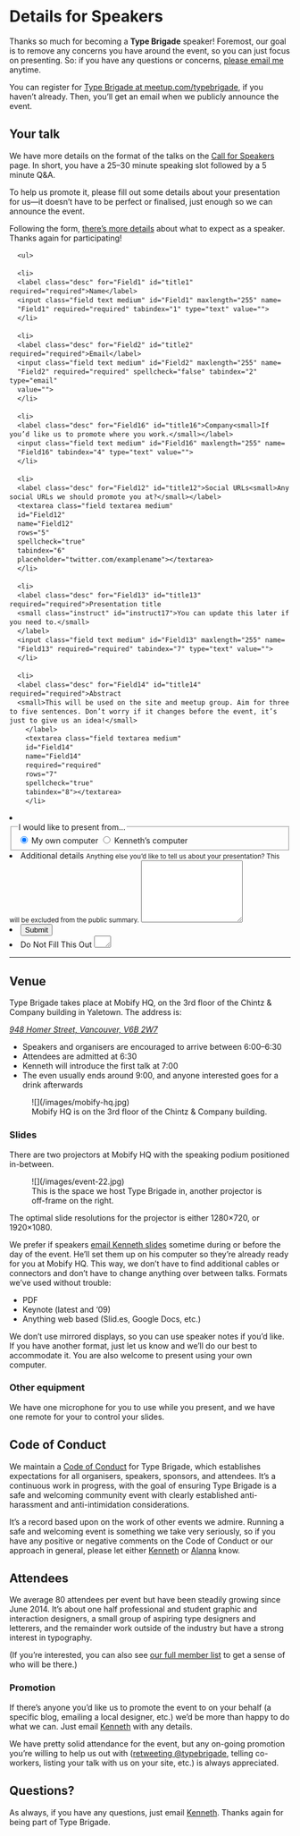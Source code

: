 # Details for Speakers

Thanks so much for becoming a __Type Brigade__ speaker! Foremost, our goal is to remove any concerns you have around the event, so you can just focus on presenting. So: if you have any questions or concerns, [please email me](mailto:kenneth@typebrigade.com) anytime.

You can register for [Type Brigade at meetup.com/typebrigade](http://www.meetup.com/typebrigade), if you haven’t already. Then, you’ll get an email when we publicly announce the event.

## Your talk

We have more details on the format of the talks on the [Call for Speakers](http://typebrigade.com/call-for-speakers) page. In short, you have a 25–30 minute speaking slot followed by a 5 minute Q&A.

To help us promote it, please fill out some details about your presentation for us—it doesn’t have to be perfect or finalised, just enough so we can announce the event.

Following the form, [there’s more details](#more-details) about what to expect as a speaker. Thanks again for participating!

<form id="form2"
      name="form2"
      accept-charset="UTF-8"
      enctype="multipart/form-data"
      method="post"
      validate="validate"
      action="https://typebrigade.wufoo.com/forms/m1uocne51azfrmy/#public">

      <ul>

      <li>
      <label class="desc" for="Field1" id="title1" required="required">Name</label>
      <input class="field text medium" id="Field1" maxlength="255" name=
      "Field1" required="required" tabindex="1" type="text" value="">
      </li>

      <li>
      <label class="desc" for="Field2" id="title2" required="required">Email</label>
      <input class="field text medium" id="Field2" maxlength="255" name=
      "Field2" required="required" spellcheck="false" tabindex="2" type="email"
      value="">
      </li>

      <li>
      <label class="desc" for="Field16" id="title16">Company<small>If you’d like us to promote where you work.</small></label>
      <input class="field text medium" id="Field16" maxlength="255" name=
      "Field16" tabindex="4" type="text" value="">
      </li>

      <li>
      <label class="desc" for="Field12" id="title12">Social URLs<small>Any social URLs we should promote you at?</small></label>
      <textarea class="field textarea medium"
      id="Field12"
      name="Field12"
      rows="5"
      spellcheck="true"
      tabindex="6"
      placeholder="twitter.com/examplename"></textarea>
      </li>

      <li>
      <label class="desc" for="Field13" id="title13" required="required">Presentation title
      <small class="instruct" id="instruct17">You can update this later if you need to.</small>
      </label>
      <input class="field text medium" id="Field13" maxlength="255" name=
      "Field13" required="required" tabindex="7" type="text" value="">
      </li>

      <li>
      <label class="desc" for="Field14" id="title14" required="required">Abstract
      <small>This will be used on the site and meetup group. Aim for three to five sentences. Don’t worry if it changes before the event, it’s just to give us an idea!</small>
        </label>
        <textarea class="field textarea medium"
        id="Field14"
        name="Field14"
        required="required"
        rows="7"
        spellcheck="true"
        tabindex="8"></textarea>
        </li>


  <li id="foli19" class="notranslate">
  <fieldset>
  <legend id="title19" class="desc">
  I would like to present from…
  </legend>
  <input id="radioDefault_19" name="Field19" type="hidden" value="" />
  <input id="Field19_0" name="Field19" type="radio" class="field radio" value="My own computer" tabindex="7" checked="checked"     />
  <label class="choice" for="Field19_0" >
  My own computer</label>
  <input id="Field19_1" name="Field19" type="radio" class="field radio" value="Kenneth&rsquo;s computer" tabindex="8"     />
  <label class="choice" for="Field19_1" >
  Kenneth’s computer</label>
  </fieldset>
  </li>

  <li>
  <label class="desc" for="Field15" id="title15">Additional details
  <small class="instruct" id="instruct15">Anything else you’d like to
  tell us about your presentation? This will be excluded from the public
  summary.</small>
  </label>
  <textarea class="field textarea medium"
  id="Field15"
  name="Field15"
  rows="7"
  spellcheck="true"
  tabindex="9"></textarea>
  </li>
  <li>
  <input class="btTxt submit" id="saveForm" name="saveForm" type="submit" value="Submit">
  </li>

  <li class="hidden">
  <label for="comment">Do Not Fill This Out</label>
  <textarea name="comment" id="comment" rows="1" cols="1"></textarea>
  <input type="hidden" id="idstamp" name="idstamp" value="eQEyBxPune3dyPc/XZ19OEcinFQfqJcNrhq4spXbBXw=" />
  </li>
</ul>
</form>

***

<div id="more-details"></div>

## Venue

Type Brigade takes place at Mobify HQ, on the 3rd floor of the Chintz & Company building in Yaletown. The address is:

[<address>948 Homer Street, Vancouver, <span class="caps">V6B 2W7</span></address>](https://www.google.com/maps?f=q&hl=en&q=%23300+-+948+Homer+St,+Vancouver,+BC,+ca)

- Speakers and organisers are encouraged to arrive between 6:00–6:30
- Attendees are admitted at 6:30
- Kenneth will introduce the first talk at 7:00
- The even usually ends around 9:00, and anyone interested goes for a drink afterwards

<figure class="figure--aside">
![](/images/mobify-hq.jpg)
<figcaption>Mobify HQ is on the 3rd floor of the Chintz & Company building.</figcaption>
</figure>

### Slides

There are two projectors at Mobify HQ with the speaking podium positioned in-between.

<figure class="figure--aside">
![](/images/event-22.jpg)
<figcaption>This is the space we host Type Brigade in, another projector is off-frame on the right.</figcaption>
</figure>

The optimal slide resolutions for the projector is either 1280×720, or 1920×1080.

We prefer if speakers [email Kenneth slides](mailto:kenneth@typebrigade.com) sometime during or before the day of the event. He’ll set them up on his computer so they’re already ready for you at Mobify HQ. This way, we don’t have to find additional cables or connectors and don’t have to change anything over between talks. Formats we’ve used without trouble:

- PDF
- Keynote (latest and ‘09)
- Anything web based (Slid.es, Google Docs, etc.)

We don’t use mirrored displays, so you can use speaker notes if you’d like. If you have another format, just let us know and we’ll do our best to accommodate it. You are also welcome to present using your own computer.

### Other equipment

We have one microphone for you to use while you present, and we have one remote for your to control your slides.

## Code of Conduct

We maintain a [Code of Conduct](http://typebrigade.com/code-of-conduct) for Type Brigade, which establishes expectations for all organisers, speakers, sponsors, and attendees. It’s a continuous work in progress, with the goal of ensuring Type Brigade is a safe and welcoming community event with clearly established anti-harassment and anti-intimidation considerations.

It’s a record based upon on the work of other events we admire. Running a safe and welcoming event is something we take very seriously, so if you have any positive or negative comments on the Code of Conduct or our approach in general, please let either [Kenneth](mailto:kenneth@typebrigade.com) or [Alanna](mailto:alanna@typebrigade.com) know.

## Attendees

We average 80 attendees per event but have been steadily growing since June 2014. It’s about one half professional and student graphic and interaction designers, a small group of aspiring type designers and letterers, and the remainder work outside of the industry but have a strong interest in typography.

(If you’re interested, you can also see [our full member list](http://www.meetup.com/typebrigade/members/) to get a sense of who will be there.)

### Promotion

If there’s anyone you’d like us to promote the event to on your behalf (a specific blog, emailing a local designer, etc.) we’d be more than happy to do what we can. Just email [Kenneth](mailto:kenneth@typebrigade.com) with any details.

We have pretty solid attendance for the event, but any on-going promotion you’re willing to help us out with ([retweeting @typebrigade](http://twitter.com/typebrigade), telling co-workers, listing your talk with us on your site, etc.) is always appreciated.

## Questions?

As always, if you have any questions, just email [Kenneth](mailto:kenneth@typebrigade.com). Thanks again for being part of Type Brigade.
